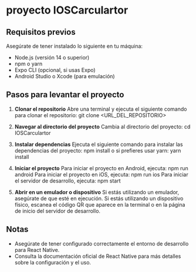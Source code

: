 # proyecto IOSCarculartor

## Requisitos previos
Asegúrate de tener instalado lo siguiente en tu máquina:
- Node.js (versión 14 o superior)
- npm o yarn
- Expo CLI (opcional, si usas Expo)
- Android Studio o Xcode (para emulación)

## Pasos para levantar el proyecto

1. **Clonar el repositorio**
   Abre una terminal y ejecuta el siguiente comando para clonar el repositorio:
   git clone <URL_DEL_REPOSITORIO>

2. **Navegar al directorio del proyecto**
   Cambia al directorio del proyecto:
   cd IOSCarculartor

3. **Instalar dependencias**
   Ejecuta el siguiente comando para instalar las dependencias del proyecto:
   npm install
   o si prefieres usar yarn:
   yarn install

4. **Iniciar el proyecto**
   Para iniciar el proyecto en Android, ejecuta:
   npm run android
   Para iniciar el proyecto en iOS, ejecuta:
   npm run ios
   Para iniciar el servidor de desarrollo, ejecuta:
   npm start

5. **Abrir en un emulador o dispositivo**
   Si estás utilizando un emulador, asegúrate de que esté en ejecución. Si estás utilizando un dispositivo físico, escanea el código QR que aparece en la terminal o en la página de inicio del servidor de desarrollo.

## Notas
- Asegúrate de tener configurado correctamente el entorno de desarrollo para React Native.
- Consulta la documentación oficial de React Native para más detalles sobre la configuración y el uso.